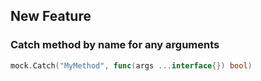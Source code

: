 ## New Feature

### Catch method by name for any arguments

```go
mock.Catch("MyMethod", func(args ...interface{}) bool)
```
